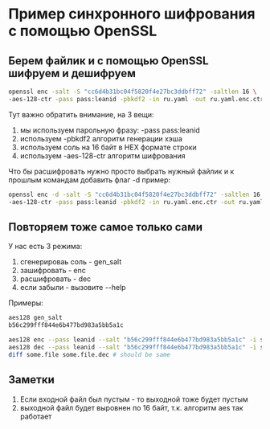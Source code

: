 # Пример синхронного шифрования с помощью OpenSSL
## Берем файлик и с помощью OpenSSL шифруем и дешифруем

``` bash
openssl enc -salt -S "cc6d4b31bc04f5820f4e27bc3ddbff72" -saltlen 16 \
-aes-128-ctr -pass pass:leanid -pbkdf2 -in ru.yaml -out ru.yaml.enc.ctr
```

Тут важно обратить внимание, на 3 вещи:
1. мы используем парольную фразу: -pass pass:leanid
2. используем -pbkdf2 алгоритм генерации хэша 
3. используем соль на 16 байт в HEX формате строки
4. используем -aes-128-ctr алгоритм шифрования

Что бы расшифровать нужно просто выбрать нужный файлик и к прошлым
командам добавить флаг -d пример:

``` bash
openssl enc -d -salt -S "cc6d4b31bc04f5820f4e27bc3ddbff72" -saltlen 16 \
-aes-128-ctr -pass pass:leanid -pbkdf2 -in ru.yaml.enc.ctr -out ru.yaml.enc.ctr.dec
```

## Повторяем тоже самое только сами

У нас есть 3 режима:
1. сгенерироваь соль - gen_salt
2. зашифровать - enc
3. расшифровать - dec
4. если забыли - вызовите --help

Примеры:

``` bash
aes128 gen_salt
b56c299fff844e6b477bd983a5bb5a1c
```

``` bash
aes128 enc --pass leanid --salt "b56c299fff844e6b477bd983a5bb5a1c" -i some.file -o some.file.enc
aes128 dec --pass leanid --salt "b56c299fff844e6b477bd983a5bb5a1c" -i some.file.enc -o some.file.dec
diff some.file some.file.dec # should be same
```

## Заметки
1. Если входной файл был пустым - то выходной тоже будет пустым
2. выходной файл будет выровнен по 16 байт, т.к. алгоритм aes так работает
